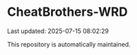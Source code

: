 # CheatBrothers-WRD

Last updated: 2025-07-15 08:02:29

This repository is automatically maintained.
